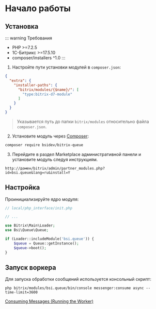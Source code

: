 # Начало работы

## Установка

::: warning Требования
- PHP >=7.2.5
- 1С-Битрикс >=17.5.10
- composer/installers ^1.0
:::

1. Настройте пути установки модулей в `composer.json`:

```json
{
  "extra": {
    "installer-paths": {
      "bitrix/modules/{$name}/": [
        "type:bitrix-d7-module"
      ]
    }
  }
}
```

> Указывается путь до папки `bitrix/modules` относительно файла `composer.json`.

2. Установите модуль через [Composer](https://getcomposer.org/):

```sh
composer require bsidev/bitrix-queue
```

3. Перейдите в раздел Marketplace административной панели и установите модуль следуя инструкциям.

```
http://домен/bitrix/admin/partner_modules.php?id=bsi.queue&lang=ru&install=Y
```

## Настройка

Проинициализируйте ядро модуля:

```php
// local/php_interface/init.php

// ...

use Bitrix\Main\Loader;
use Bsi\Queue\Queue;

if (Loader::includeModule('bsi.queue')) {
    $queue = Queue::getInstance();
    $queue->boot();
}
```

## Запуск воркера

Для запуска обработки сообщений используется консольный скрипт:

```
php bitrix/modules/bsi.queue/bin/console messenger:consume async --time-limit=3600
```

[Consuming Messages (Running the Worker)](https://symfony.com/doc/current/messenger.html#consuming-messages-running-the-worker)
